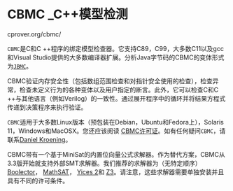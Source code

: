 # CBMC _C++模型检测



cprover.org/cbmc/




`CBMC`是C和C ++程序的绑定模型检查器。它支持C89，C99，大多数C11以及gcc和Visual Studio提供的大多数编译器扩展。分析Java字节码的CBMC的变体形式为[`JBMC`](http://www.cprover.org/jbmc)。

CBMC验证内存安全性（包括数组范围检查和对指针安全使用的检查），检查异常，检查未定义行为的各种变体以及用户指定的断言。此外，它可以检查C和C ++与其他语言（例如Verilog）的一致性。通过展开程序中的循环并将结果方程式传递到决策程序来执行验证。

`CBMC`适用于大多数Linux版本（预包装在Debian，Ubuntu和Fedora上），Solaris 11，Windows和MacOSX。您还应该阅读 [CBMC许可证](http://www.cprover.org/cbmc/LICENSE)。如有任何疑问`CBMC`，请联系[Daniel Kroening](http://www.kroening.com/)。

CBMC带有一个基于MiniSat的内置位向量公式求解器。作为替代方案，CBMC从3.3版开始就支持外部SMT求解器。我们推荐的求解器为（无特定顺序） [Boolector](http://fmv.jku.at/boolector/)， [MathSAT](http://mathsat.fbk.eu/download.html)， [Yices 2](http://yices.csl.sri.com/)和 [Z3](https://github.com/Z3Prover/z3/wiki)。请注意，这些求解器需要单独安装并且具有不同的许可条件。













